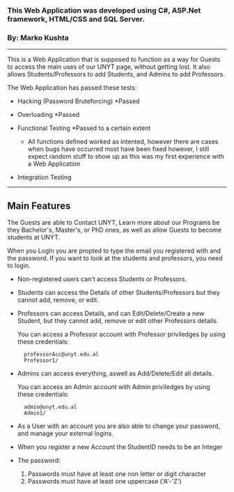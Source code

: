 ### This Web Application was developed using C#, ASP.Net framework, HTML/CSS and SQL Server.

### By: Marko Kushta
---
This is a Web Application that is supposed to function as a way for Guests to access the main uses of our UNYT page, without getting lost. 
It also allows Students/Professors to add Students, and Admins to add Professors.

The Web Application has passed these tests:

- Hacking (Password Bruteforcing) *Passed
- Overloading *Passed
- Functional Testing *Passed to a certain extent

	- All functions defined worked as intented, however there are cases when bugs have occurred
		  most have been fixed however, I still expect random stuff to show up as this was my first experience 
          with a Web Application

- Integration Testing 
---
## Main Features

The Guests are able to Contact UNYT, Learn more about our Programs be they Bachelor's, Master's, or PhD ones, as well as allow Guests to become students at UNYT.

When you LogIn you are propted to type the email you registered with and the password.
If you want to look at the students and professors, you need to login.



- Non-registered users can't access Students or Professors.
- Students can access the Details of other Students/Professors but they cannot add, remove, or edit.

- Professors can access Details, and can Edit/Delete/Create a new Student, but they cannot add, remove or edit other Professors details.

	You can access a Professor account with Professor priviledges by using these credentials:

		professorAcc@unyt.edu.al
		Professor1/

- Admins can access everything, aswell as Add/Delete/Edit all details.

	You can access an Admin account with Admin priviledges by using these credentials:

		admin@unyt.edu.al
		Admin1/

- As a User with an account you are also able to change your password, and manage your external logins.
- When you register a new Account the StudentID needs to be an Integer
- The password:

	1. Passwords must have at least one non letter or digit character
	2. Passwords must have at least one uppercase ('A'-'Z')
